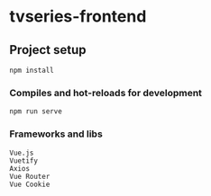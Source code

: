 # tvseries-frontend

## Project setup
```
npm install
```

### Compiles and hot-reloads for development
```
npm run serve
```

### Frameworks and libs
```
Vue.js
Vuetify
Axios
Vue Router
Vue Cookie
```
